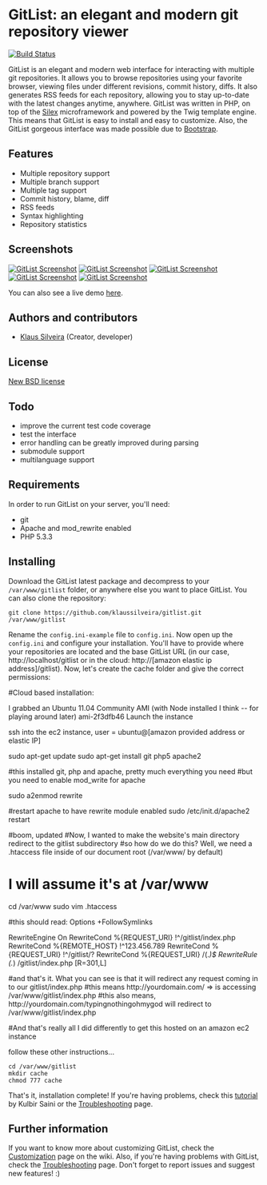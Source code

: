 # GitList: an elegant and modern git repository viewer
[![Build Status](https://secure.travis-ci.org/klaussilveira/gitlist.png)](http://travis-ci.org/klaussilveira/gitlist)

GitList is an elegant and modern web interface for interacting with multiple git repositories. It allows you to browse repositories using your favorite browser, viewing files under different revisions, commit history, diffs. It also generates RSS feeds for each repository, allowing you to stay up-to-date with the latest changes anytime, anywhere. GitList was written in PHP, on top of the [Silex](http://silex.sensiolabs.org/) microframework and powered by the Twig template engine. This means that GitList is easy to install and easy to customize. Also, the GitList gorgeous interface was made possible due to [Bootstrap](http://twitter.github.com/bootstrap/). 

## Features
* Multiple repository support
* Multiple branch support
* Multiple tag support
* Commit history, blame, diff
* RSS feeds
* Syntax highlighting
* Repository statistics

## Screenshots
[![GitList Screenshot](http://dl.dropbox.com/u/62064441/th1.jpg)](http://cloud.github.com/downloads/klaussilveira/gitlist/1.jpg)
[![GitList Screenshot](http://dl.dropbox.com/u/62064441/th2.jpg)](http://cloud.github.com/downloads/klaussilveira/gitlist/2.jpg)
[![GitList Screenshot](http://dl.dropbox.com/u/62064441/th3.jpg)](http://cloud.github.com/downloads/klaussilveira/gitlist/3.jpg)
[![GitList Screenshot](http://dl.dropbox.com/u/62064441/th4.jpg)](http://cloud.github.com/downloads/klaussilveira/gitlist/4.jpg)
[![GitList Screenshot](http://dl.dropbox.com/u/62064441/th5.jpg)](http://cloud.github.com/downloads/klaussilveira/gitlist/5.jpg)

You can also see a live demo [here](http://git.gofedora.com).

## Authors and contributors
* [Klaus Silveira](http://www.klaussilveira.com) (Creator, developer)

## License
[New BSD license](http://www.opensource.org/licenses/bsd-license.php)

## Todo
* improve the current test code coverage
* test the interface
* error handling can be greatly improved during parsing
* submodule support
* multilanguage support

## Requirements
In order to run GitList on your server, you'll need:

* git
* Apache and mod_rewrite enabled
* PHP 5.3.3




## Installing
Download the GitList latest package and decompress to your `/var/www/gitlist` folder, or anywhere else you want to place GitList. You can also clone the repository:

```
git clone https://github.com/klaussilveira/gitlist.git /var/www/gitlist
```

Rename the `config.ini-example` file to `config.ini`. Now open up the `config.ini` and configure your installation. You'll have to provide where your repositories are located and the base GitList URL (in our case, http://localhost/gitlist or in the cloud: http://[amazon elastic ip address]/gitlist). Now, let's create the cache folder and give the correct permissions:



#Cloud based installation:

I grabbed an Ubuntu 11.04 Community AMI (with Node installed I think -- for playing around later)
ami-2f3dfb46
Launch the instance 

ssh into the ec2 instance,  user = ubuntu@[amazon provided address or elastic IP]


sudo apt-get update
sudo apt-get install git php5 apache2

#this installed git, php and apache, pretty much everything you need
#but you need to enable mod_write for apache

sudo a2enmod rewrite

#restart apache to have rewrite module enabled
sudo /etc/init.d/apache2 restart



#boom, updated
#Now, I wanted to make the website's main directory redirect to the gitlist subdirectory 
#so how do we do this? Well, we need a .htaccess file inside of our document root (/var/www/ by default)
# I will assume it's at /var/www

cd /var/www
sudo vim .htaccess

#this should read:
<IfModule mod_rewrite.c>
    Options +FollowSymlinks

RewriteEngine On
RewriteCond %{REQUEST_URI} !^/gitlist/index.php
RewriteCond %{REMOTE_HOST} !^123\.456\.789
RewriteCond %{REQUEST_URI} !^/gitlist/?
RewriteCond %{REQUEST_URI} /(.*)$
RewriteRule (.*) /gitlist/index.php [R=301,L]

</IfModule>
#and that's it. What you can see is that it will redirect any request coming in to our gitlist/index.php 
#this means http://yourdomain.com/ => is accessing /var/www/gitlist/index.php
#this also means, http://yourdomain.com/typingnothingohmygod will redirect to /var/www/gitlist/index.php

#And that's really all I did differently to get this hosted on an amazon ec2 instance

follow these other instructions...


```
cd /var/www/gitlist
mkdir cache
chmod 777 cache
```

That's it, installation complete! If you're having problems, check this [tutorial](http://gofedora.com/insanely-awesome-web-interface-git-repos/) by Kulbir Saini or the [Troubleshooting](https://github.com/klaussilveira/gitlist/wiki/Troubleshooting) page.

## Further information
If you want to know more about customizing GitList, check the [Customization](https://github.com/klaussilveira/gitlist/wiki/Customizing) page on the wiki. Also, if you're having problems with GitList, check the [Troubleshooting](https://github.com/klaussilveira/gitlist/wiki/Troubleshooting) page. Don't forget to report issues and suggest new features! :)
